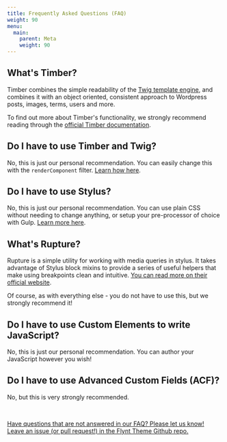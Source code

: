```yaml
---
title: Frequently Asked Questions (FAQ)
weight: 90
menu:
  main:
    parent: Meta
    weight: 90
---
```


<!-- TODO: Remove most of these questions (remove negative 'do i have to' language) and add a prompt for readers to go ask us questions (We don't know what the genuine frequently asked questions are yet)  -->

## What's Timber?
Timber combines the simple readability of the [Twig template engine](http://twig.sensiolabs.org/), and combines it with an object oriented, consistent approach to Wordpress posts, images, terms, users and more.

To find out more about Timber's functionality, we strongly recommend reading through the [official Timber documentation](https://www.upstatement.com/timber/).

## Do I have to use Timber and Twig?

No, this is just our personal recommendation. You can easily change this with the `renderComponent` filter. [Learn how here](../customization/changing-template-language.md).

## Do I have to use Stylus?

No, this is just our personal recommendation. You can use plain CSS without needing to change anything, or setup your pre-processor of choice with Gulp. [Learn more here](../customization/changing-style-language.md).

## What's Rupture?

Rupture is a simple utility for working with media queries in stylus. It takes advantage of Stylus block mixins to provide a series of useful helpers that make using breakpoints clean and intuitive. [You can read more on their official website](http://jescalan.github.io/rupture/).

Of course, as with everything else - you do not have to use this, but we strongly recommend it!

## Do I have to use Custom Elements to write JavaScript?

No, this is just our personal recommendation. You can author your JavaScript however you wish!

## Do I have to use Advanced Custom Fields (ACF)?

No, but this is very strongly recommended.

<br>

<a href="/add-link" class="source-note">Have questions that are not answered in our FAQ? Please let us know! Leave an issue (or pull request!) in the Flynt Theme Github repo.</a>
